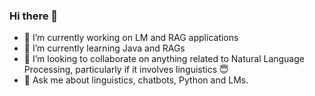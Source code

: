### Hi there 👋


- 🔭 I’m currently working on LM and RAG applications
- 🌱 I’m currently learning Java and RAGs
- 👯 I’m looking to collaborate on anything related to Natural Language Processing, particularly if it involves linguistics 😇
- 💬 Ask me about linguistics, chatbots, Python and LMs.
